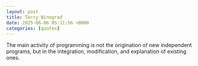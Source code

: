 ```yaml
---
layout: post
title: Terry Winograd
date: 2025-06-06 05:11:56 +0000
categories: [quotes]
---
```


The main activity of programming is not the origination of new independent programs, but in the integration, modification, and explanation of existing ones.  

